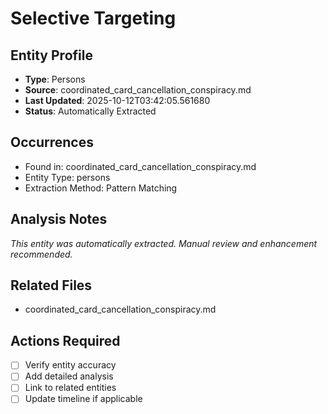 # Selective Targeting

## Entity Profile
- **Type**: Persons
- **Source**: coordinated_card_cancellation_conspiracy.md
- **Last Updated**: 2025-10-12T03:42:05.561680
- **Status**: Automatically Extracted

## Occurrences
- Found in: coordinated_card_cancellation_conspiracy.md
- Entity Type: persons
- Extraction Method: Pattern Matching

## Analysis Notes
*This entity was automatically extracted. Manual review and enhancement recommended.*

## Related Files
- coordinated_card_cancellation_conspiracy.md

## Actions Required
- [ ] Verify entity accuracy
- [ ] Add detailed analysis
- [ ] Link to related entities
- [ ] Update timeline if applicable
